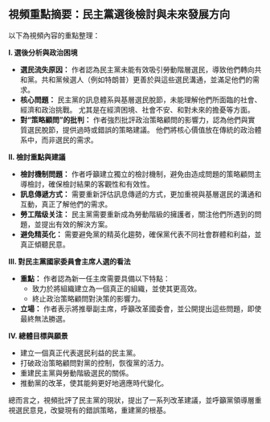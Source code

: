 ## 視頻重點摘要：民主黨選後檢討與未來發展方向

以下為視頻內容的重點整理：

**I. 選後分析與政治困境**

* **選民流失原因：** 作者認為民主黨未能有效吸引勞動階層選民，導致他們轉向共和黨。共和黨候選人（例如特朗普）更善於與這些選民溝通，並滿足他們的需求。
* **核心問題：** 民主黨的訊息體系與基層選民脫節，未能理解他們所面臨的社會、經濟和政治挑戰。 尤其是在經濟困境、社會不安、和對未來的擔憂等方面。
* **對“策略顧問”的批判：** 作者強烈批評政治策略顧問的影響力，認為他們與實質選民脫節，提供過時或錯誤的策略建議。 他們將核心價值放在傳統的政治體系中，而非選民的需求。

**II. 檢討重點與建議**

* **檢討機制問題：** 作者呼籲建立獨立的檢討機制，避免由造成問題的策略顧問主導檢討，確保檢討結果的客觀性和有效性。
* **訊息傳遞方式：** 需要重新評估訊息傳遞的方式，更加重視與基層選民的溝通和互動，真正了解他們的需求。
* **勞工階级关注：** 民主黨需要重新成為勞動階級的擁護者，關注他們所遇到的問題，並提出有效的解決方案。
* **避免精英化：** 需要避免黨的精英化趨勢，確保黨代表不同社會群體和利益，並真正傾聽民意。

**III. 對民主黨國家委員會主席人選的看法**

* **重點：** 作者認為新一任主席需要具備以下特點：
    *   致力於將組織建立為一個真正的組織，並使其更高效。
    *   終止政治策略顧問對決策的影響力。
* **立場：** 作者表示將推舉副主席，呼籲改革國委會，並公開提出這些問題，即使最終無法勝選。

**IV. 總體目標與願景**

*   建立一個真正代表選民利益的民主黨。
*   打破政治策略顧問對黨的控制，恢復黨的活力。
*   重建民主黨與勞動階級選民的關係。
*   推動黨的改革，使其能夠更好地適應時代變化。

總而言之，視頻批評了民主黨的現狀，提出了一系列改革建議，並呼籲黨領導層重視選民意見，改變現有的錯誤策略，重建黨的根基。